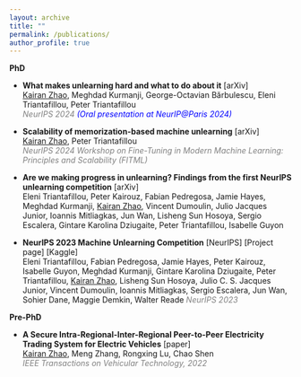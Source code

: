 ```yaml
---
layout: archive
title: ""
permalink: /publications/
author_profile: true
---
```


**PhD**

<!-- * [What makes unlearning hard and what to do about it](https://arxiv.org/pdf/2406.01257).
**Kairan Zhao**, Meghdad Kurmanji, George-Octavian Bărbulescu, Eleni Triantafillou, Peter Triantafillou. 
*NeurIPS 2024.* -->

<!-- - **What makes unlearning hard and what to do about it** [[arXiv](https://arxiv.org/pdf/2406.01257)]   -->
- **What makes unlearning hard and what to do about it** <a href="https://arxiv.org/abs/2406.01257" style="text-decoration:none;">[arXiv]</a>  
<u>Kairan Zhao</u>, Meghdad Kurmanji, George-Octavian Bărbulescu, Eleni Triantafillou, Peter Triantafillou  
<span style="color:gray;">_NeurIPS 2024 <span style="color:blue;">(Oral presentation at NeurIP@Paris 2024)</span>_</span>

- **Scalability of memorization-based machine unlearning** <a href="https://arxiv.org/abs/2410.16516" style="text-decoration:none;">[arXiv]</a>  
<u>Kairan Zhao</u>, Peter Triantafillou  
<span style="color:gray;">_NeurIPS 2024 Workshop on Fine-Tuning in Modern Machine Learning: Principles and Scalability (FITML)_</span>

- **Are we making progress in unlearning? Findings from the first NeurIPS unlearning competition** <a href="https://arxiv.org/abs/2406.09073" style="text-decoration:none;">[arXiv]</a>  
Eleni Triantafillou, Peter Kairouz, Fabian Pedregosa, Jamie Hayes, Meghdad Kurmanji, <u>Kairan Zhao</u>, Vincent Dumoulin, Julio Jacques Junior, Ioannis Mitliagkas, Jun Wan, Lisheng Sun Hosoya, Sergio Escalera, Gintare Karolina Dziugaite, Peter Triantafillou, Isabelle Guyon

<!-- - **NeurIPS 2023 - Machine Unlearning Competition**  [[NeurIPS](https://neurips.cc/virtual/2023/competition/66581) | [Project page](https://unlearning-challenge.github.io) | [Kaggle](https://kaggle.com/competitions/neurips-2023-machine-unlearning)]   -->
- **NeurIPS 2023 Machine Unlearning Competition**
  <a href="https://neurips.cc/virtual/2023/competition/66581" style="text-decoration:none;">[NeurIPS]</a>
  <a href="https://unlearning-challenge.github.io" style="text-decoration:none;">[Project page]</a>
  <a href="https://kaggle.com/competitions/neurips-2023-machine-unlearning" style="text-decoration:none;">[Kaggle]</a>  
  Eleni Triantafillou, Fabian Pedregosa, Jamie Hayes, Peter Kairouz, Isabelle Guyon, Meghdad Kurmanji, Gintare Karolina Dziugaite, Peter Triantafillou, <u>Kairan Zhao</u>, Lisheng Sun Hosoya, Julio C. S. Jacques Junior, Vincent Dumoulin, Ioannis Mitliagkas, Sergio Escalera, Jun Wan, Sohier Dane, Maggie Demkin, Walter Reade
<span style="color:gray;">_NeurIPS 2023_</span>

**Pre-PhD**

- **A Secure Intra-Regional-Inter-Regional Peer-to-Peer Electricity Trading System for Electric Vehicles** <a href="https://ieeexplore.ieee.org/abstract/document/9891809" style="text-decoration:none;">[paper]</a>  
<u>Kairan Zhao</u>, Meng Zhang, Rongxing Lu, Chao Shen  
<span style="color:gray;">_IEEE Transactions on Vehicular Technology, 2022_</span>
